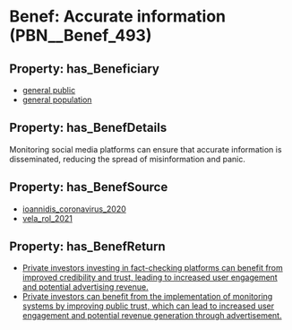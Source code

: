 # Benef: __Accurate information__ (PBN__Benef_493)

## Property: has_Beneficiary

* [general public](../Stakeholder/PBN__Stakeholder_29)
* [general population](../Stakeholder/PBN__Stakeholder_9)

## Property: has_BenefDetails

Monitoring social media platforms can ensure that accurate information is disseminated, reducing the spread of misinformation and panic.

## Property: has_BenefSource

* [ioannidis_coronavirus_2020](../Article/PBN__Article_101)
* [vela_rol_2021](../Article/PBN__Article_138)

## Property: has_BenefReturn

* [Private investors investing in fact-checking platforms can benefit from improved credibility and trust, leading to increased user engagement and potential advertising revenue.](../BenefReturn/PBN__BenefReturn_536)
* [Private investors can benefit from the implementation of monitoring systems by improving public trust, which can lead to increased user engagement and potential revenue generation through advertisement.](../BenefReturn/PBN__BenefReturn_748)

